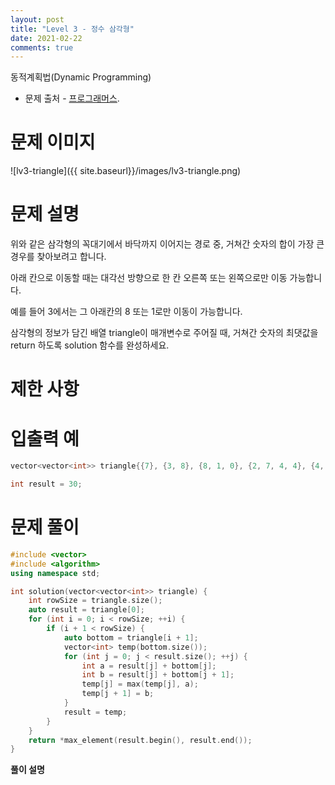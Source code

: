 ```yaml
---
layout: post
title: "Level 3 - 정수 삼각형"
date: 2021-02-22
comments: true
---
```


동적계획법(Dynamic Programming)
* 문제 출처 - [프로그래머스](https://programmers.co.kr/learn/courses/30/parts/12263).


문제 이미지
==========

![lv3-triangle]({{ site.baseurl}}/images/lv3-triangle.png)

문제 설명
========
위와 같은 삼각형의 꼭대기에서 바닥까지 이어지는 경로 중, 거쳐간 숫자의 합이 가장 큰 경우를 찾아보려고 합니다.

아래 칸으로 이동할 때는 대각선 방향으로 한 칸 오른쪽 또는 왼쪽으로만 이동 가능합니다.

예를 들어 3에서는 그 아래칸의 8 또는 1로만 이동이 가능합니다.


삼각형의 정보가 담긴 배열 triangle이 매개변수로 주어질 때, 거쳐간 숫자의 최댓값을 return 하도록 solution 함수를 완성하세요.



제한 사항
========




입출력 예
========
```c++
vector<vector<int>> triangle{{7}, {3, 8}, {8, 1, 0}, {2, 7, 4, 4}, {4, 5, 2, 6, 5}};

int result = 30;
```



문제 풀이
========
```c++
#include <vector>
#include <algorithm>
using namespace std;

int solution(vector<vector<int>> triangle) {
    int rowSize = triangle.size();
    auto result = triangle[0];
    for (int i = 0; i < rowSize; ++i) {
        if (i + 1 < rowSize) {
            auto bottom = triangle[i + 1];
            vector<int> temp(bottom.size());
            for (int j = 0; j < result.size(); ++j) {
                int a = result[j] + bottom[j];
                int b = result[j] + bottom[j + 1];
                temp[j] = max(temp[j], a);
                temp[j + 1] = b;
            }
            result = temp;
        }
    }
    return *max_element(result.begin(), result.end());
}
```


**풀이 설명**
